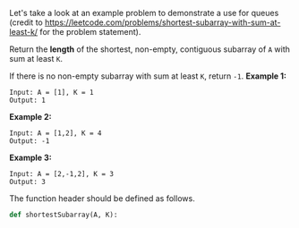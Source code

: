 Let's take a look at an example problem to demonstrate a use for queues (credit to https://leetcode.com/problems/shortest-subarray-with-sum-at-least-k/ for the problem statement).

 Return the **length** of the shortest, non-empty, contiguous subarray of `A` with sum at least `K`.

 If there is no non-empty subarray with sum at least `K`, return `-1`.
**Example 1:**
```
Input: A = [1], K = 1
Output: 1
```
**Example 2:**
```
Input: A = [1,2], K = 4
Output: -1
```
**Example 3:**
```
Input: A = [2,-1,2], K = 3
Output: 3
```
The function header should be defined as follows.
```python
def shortestSubarray(A, K):
``` 